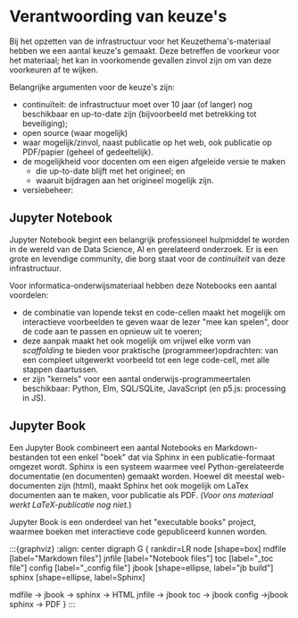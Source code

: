 # Verantwoording van keuze's

Bij het opzetten van de infrastructuur voor het Keuzethema's-materiaal hebben we een aantal keuze's gemaakt.
Deze betreffen de voorkeur voor het materiaal; het kan in voorkomende gevallen zinvol zijn om van deze voorkeuren af te wijken.

Belangrijke argumenten voor de keuze's zijn:

* continuïteit: de infrastructuur moet over 10 jaar (of langer) nog beschikbaar en up-to-date zijn (bijvoorbeeld met betrekking tot beveiliging);
* open source (waar mogelijk)
* waar mogelijk/zinvol, naast publicatie op het web, ook publicatie op PDF/papier (geheel of gedeeltelijk).
* de mogelijkheid voor docenten om een eigen afgeleide versie te maken
    * die up-to-date blijft met het origineel; en
    * waaruit bijdragen aan het origineel mogelijk zijn.
* versiebeheer: 

## Jupyter Notebook

Jupyter Notebook begint een belangrijk professioneel hulpmiddel te worden in de wereld van de Data Science, AI en gerelateerd onderzoek. Er is een grote en levendige community, die borg staat voor de *continuïteit* van deze infrastructuur.

Voor informatica-onderwijsmateriaal hebben deze Notebooks een aantal voordelen:

* de combinatie van lopende tekst en code-cellen maakt het mogelijk om interactieve voorbeelden te geven waar de lezer "mee kan spelen", door de code aan te passen en opnieuw uit te voeren;
* deze aanpak maakt het ook mogelijk om vrijwel elke vorm van *scaffolding* te bieden voor praktische (programmeer)opdrachten: van een compleet uitgewerkt voorbeeld tot een lege code-cell, met alle stappen daartussen.
* er zijn "kernels" voor een aantal onderwijs-programmeertalen beschikbaar: Python, Elm, SQL/SQLite, JavaScript (en p5.js: processing in JS).

## Jupyter Book

Een Jupyter Book combineert een aantal Notebooks en Markdown-bestanden tot een enkel "boek" dat via Sphinx in een publicatie-formaat omgezet wordt.
Sphinx is een systeem waarmee veel Python-gerelateerde documentatie (en documenten) gemaakt worden.
Hoewel dit meestal web-documenten zijn (html), maakt Sphinx het ook mogelijk om LaTex documenten aan te maken, voor publicatie als PDF. (*Voor ons materiaal werkt LaTeX-publicatie nog niet.*)

Jupyter Book is een onderdeel van het "executable books" project, waarmee boeken met interactieve code gepubliceerd kunnen worden.

:::{graphviz}
:align: center
digraph G {
  rankdir=LR
  node [shape=box]
  mdfile [label="Markdown files"]
  jnfile [label="Notebook files"]
  toc [label="_toc file"]
  config [label="_config file"]
  jbook [shape=ellipse, label="jb build"]
  sphinx [shape=ellipse, label=Sphinx]
  
  mdfile -> jbook -> sphinx -> HTML
  jnfile -> jbook
  toc -> jbook
  config ->jbook
  sphinx -> PDF
}
:::
